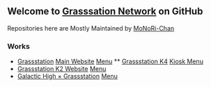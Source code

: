 ## Welcome to [Grasssation Network](https://sarkhan.wiki/Grasss_Network) on GitHub

Repositories here are Mostly Maintained by [MoNoRi-Chan](https://sarkhan.wiki/MoNoRi-Chan/D-982)

### Works
* [Grassstation](https://sarkhan.wiki/Grassstation) [Main Website](https://grassstation.xyz/) [Menu](https://grassstation.xyz/menu)
** [Grassstation K4](https://sarkhan.wiki/Grassstation:Menu) [Kiosk Menu](https://k4.grassstation.xyz/menu)
* [Grassstation K2 Website](https://k2.grassstation.xyz/)  [Menu](https://k2.grassstation.xyz/menu)
* [Galactic High × Grassstation](https://galactichigh.grassstation.xyz/) [Menu](https://galactichigh.grassstation.xyz/menu)

